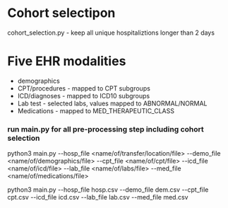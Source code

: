 # Cohort selectipon

cohort_selection.py - keep all unique hospitaliztions longer than 2 days

# Five EHR modalities

* demographics
* CPT/procedures - mapped to CPT subgroups
* ICD/diagnoses - mapped to ICD10 subgroups
* Lab test - selected labs, values mapped to ABNORMAL/NORMAL
* Medications - mapped to MED_THERAPEUTIC_CLASS


### run main.py for all pre-processing step including cohort selection
python3 main.py --hosp_file <name/of/transfer/location/file> --demo_file <name/of/demographics/file> --cpt_file <name/of/cpt/file> --icd_file <name/of/icd/file> --lab_file <name/of/labs/file> --med_file <name/of/medications/file>

python3 main.py --hosp_file hosp.csv --demo_file dem.csv --cpt_file cpt.csv --icd_file icd.csv --lab_file lab.csv --med_file med.csv
